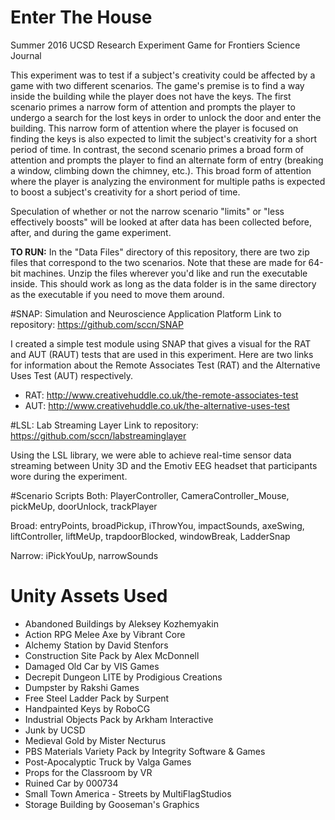 # Enter The House
Summer 2016 UCSD Research Experiment Game for Frontiers Science Journal

This experiment was to test if a subject's creativity could be affected by a game with two different scenarios. The game's premise is to find a way inside the building while the player does not have the keys. The first scenario primes a narrow form of attention and prompts the player to undergo a search for the lost keys in order to unlock the door and enter the building. This narrow form of attention where the player is focused on finding the keys is also expected to limit the subject's creativity for a short period of time. In contrast, the second scenario primes a broad form of attention and prompts the player to find an alternate form of entry (breaking a window, climbing down the chimney, etc.). This broad form of attention where the player is analyzing the environment for multiple paths is expected to boost a subject's creativity for a short period of time. 
  
Speculation of whether or not the narrow scenario "limits" or "less effectively boosts" will be looked at after data has been collected before, after, and during the game experiment.

**TO RUN:** In the "Data Files" directory of this repository, there are two zip files that correspond to the two scenarios. Note that these are made for 64-bit machines. Unzip the files wherever you'd like and run the executable inside. This should work as long as the data folder is in the same directory as the executable if you need to move them around.

#SNAP: Simulation and Neuroscience Application Platform
Link to repository: https://github.com/sccn/SNAP

I created a simple test module using SNAP that gives a visual for the RAT and AUT (RAUT) tests that are used in this experiment. Here are two links for information about the Remote Associates Test (RAT) and the Alternative Uses Test (AUT) respectively.
* RAT: http://www.creativehuddle.co.uk/the-remote-associates-test
* AUT: http://www.creativehuddle.co.uk/the-alternative-uses-test
 
#LSL: Lab Streaming Layer
Link to repository: https://github.com/sccn/labstreaminglayer

Using the LSL library, we were able to achieve real-time sensor data streaming between Unity 3D and the Emotiv EEG headset that participants wore during the experiment.

#Scenario Scripts
Both: PlayerController, CameraController_Mouse, pickMeUp, doorUnlock, trackPlayer

Broad: entryPoints, broadPickup, iThrowYou, impactSounds, axeSwing, liftController, liftMeUp, trapdoorBlocked, windowBreak, LadderSnap

Narrow: iPickYouUp, narrowSounds

# Unity Assets Used
* Abandoned Buildings by Aleksey Kozhemyakin 
* Action RPG Melee Axe by Vibrant Core
* Alchemy Station by David Stenfors
* Construction Site Pack by Alex McDonnell
* Damaged Old Car by VIS Games
* Decrepit Dungeon LITE by Prodigious Creations
* Dumpster by Rakshi Games
* Free Steel Ladder Pack by Surpent
* Handpainted Keys by RoboCG 
* Industrial Objects Pack by Arkham Interactive
* Junk by UCSD
* Medieval Gold by Mister Necturus
* PBS Materials Variety Pack by Integrity Software & Games 
* Post-Apocalyptic Truck by Valga Games
* Props for the Classroom by VR
* Ruined Car by 000734
* Small Town America - Streets by MultiFlagStudios
* Storage Building by Gooseman's Graphics
